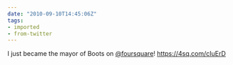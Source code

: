 ```yaml
---
date: "2010-09-10T14:45:06Z"
tags:
- imported
- from-twitter
---
```

I just became the mayor of Boots on [@foursquare](/twitter/#/foursquare)\! https://4sq.com/cIuErD
